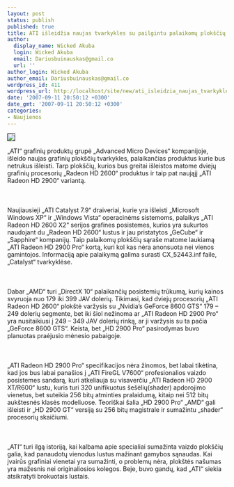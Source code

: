 ```yaml
---
layout: post
status: publish
published: true
title: ATI išleidžia naujas tvarkykles su pailgintu palaikomų plokščių sąrašu
author:
  display_name: Wicked Akuba
  login: Wicked Akuba
  email: Dariusbuinauskas@gmail.co
  url: ''
author_login: Wicked Akuba
author_email: Dariusbuinauskas@gmail.co
wordpress_id: 411
wordpress_url: http://localhost/site/new/ati_isleidzia_naujas_tvarkykles_su_pailgintu_palaikomu_ploksciu_sarasu/
date: '2007-09-11 20:50:12 +0300'
date_gmt: '2007-09-11 20:50:12 +0300'
categories:
- Naujienos
---
```

<div class="imgright"><img src="http://img527.imageshack.us/img527/4563/atir600dd2.jpg" border="1"></div>
<p>„ATI“ grafinių produktų grupė „Advanced Micro Devices“ kompanijoje, išleido naujas grafinių plokščių tvarkykles, palaikančias produktus kurie bus netrukus išleisti. Tarp plokščių, kurios bus greitai išleistos matome dviejų grafinių procesorių „Radeon HD 2600“ produktus ir taip pat naująjį „ATI Radeon HD 2900“ variantą.<br />
<br><br />
<br>Naujiausieji „ATI Catalyst 7.9“ draiveriai, kurie yra išleisti „Microsoft Windows XP“ ir „Windows Vista“ operacinėms sistemoms, palaikys „ATI Radeon HD 2600 X2“ serijos grafines posistemes, kurios yra sukurtos naudojant du „Radeon HD 2600“ lustus ir jau pristatytos „GeCube“ ir „Sapphire“ kompanijų. Taip palaikomų plokščių sąraše matome laukiamą „ATI Radeon HD 2900 Pro“ kortą, kuri kol kas nėra anonsuota nei vienos gamintojos. Informaciją apie palaikymą galima surasti CX_52443.inf faile, „Catalyst“ tvarkyklėse.<br />
<br><br />
<br>Dabar „AMD“ turi „DirectX 10“ palaikančių posistemių trūkumą, kurių kainos svyruoja nuo 179 iki 399 JAV dolerių. Tikimasi, kad dviejų procesorių „ATI Radeon HD 2600“ plokštė varžysis su „Nvidia’s GeForce 8600 GTS“ 179 – 249 dolerių segmente, bet iki šiol nežinoma ar „ATI Radeon HD 2900 Pro“ yra nusitaikiusi į 249 – 349 JAV dolerių rinką, ar ji varžysis su ta pačia „GeForce 8600 GTS“. Keista, bet „HD 2900 Pro“ pasirodymas buvo planuotas praėjusio mėnesio pabaigoje.<br />
<br><br />
<br>„ATI Radeon HD 2900 Pro“ specifikacijos nėra žinomos, bet labai tikėtina, kad jos bus labai panašios į „ATI FireGL V7600“ profesionalios vaizdo posistemes sandarą, kuri atkeliauja su visaverčiu „ATI Radeon HD 2900 XT/R600“ lustu, kuris turi 320 unifikuotus šešėlių(shader)  apdorojimo vienetus, bet suteikia 256 bitų atminties pralaidumą, kitaip nei 512 bitų aukštesnės klasės modeliuose. Teoriškai šalia „HD 2900 Pro“ „AMD“ gali išleisti ir „HD 2900 GT“ versiją su 256 bitų magistrale ir sumažintu „shader“ procesorių skaičiumi.<br />
<br><br />
<br>„ATI“ turi ilgą istoriją, kai kalbama apie specialiai sumažinta vaizdo plokščių galia, kad panaudotų vienodus lustus mažinant gamybos sąnaudas. Kai įvairūs grafiniai vienetai yra sumažinti, o problemų nėra, plokštės našumas yra mažesnis nei originaliosios kolegos. Beje, buvo gandų, kad „ATI“ siekia atsikratyti brokuotais lustais.<br />
<br></p>

